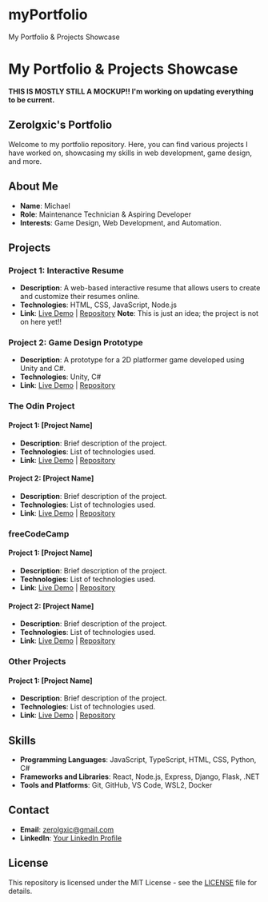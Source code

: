 # myPortfolio
My Portfolio &amp; Projects Showcase

# My Portfolio & Projects Showcase

**THIS IS MOSTLY STILL A MOCKUP!! I'm working on updating everything to be current.**

## Zerolgxic's Portfolio

Welcome to my portfolio repository. Here, you can find various projects I have worked on, showcasing my skills in web development, game design, and more.

## About Me
- **Name**: Michael
- **Role**: Maintenance Technician & Aspiring Developer
- **Interests**: Game Design, Web Development, and Automation.

## Projects

### Project 1: Interactive Resume
- **Description**: A web-based interactive resume that allows users to create and customize their resumes online.
- **Technologies**: HTML, CSS, JavaScript, Node.js
- **Link**: [Live Demo](#) | [Repository](#) 
  **Note**: This is just an idea; the project is not on here yet!!

### Project 2: Game Design Prototype
- **Description**: A prototype for a 2D platformer game developed using Unity and C#.
- **Technologies**: Unity, C#
- **Link**: [Live Demo](#) | [Repository](#)

### The Odin Project

#### Project 1: [Project Name]
- **Description**: Brief description of the project.
- **Technologies**: List of technologies used.
- **Link**: [Live Demo](#) | [Repository](#)

#### Project 2: [Project Name]
- **Description**: Brief description of the project.
- **Technologies**: List of technologies used.
- **Link**: [Live Demo](#) | [Repository](#)

### freeCodeCamp

#### Project 1: [Project Name]
- **Description**: Brief description of the project.
- **Technologies**: List of technologies used.
- **Link**: [Live Demo](#) | [Repository](#)

#### Project 2: [Project Name]
- **Description**: Brief description of the project.
- **Technologies**: List of technologies used.
- **Link**: [Live Demo](#) | [Repository](#)

### Other Projects

#### Project 1: [Project Name]
- **Description**: Brief description of the project.
- **Technologies**: List of technologies used.
- **Link**: [Live Demo](#) | [Repository](#)

## Skills
- **Programming Languages**: JavaScript, TypeScript, HTML, CSS, Python, C#
- **Frameworks and Libraries**: React, Node.js, Express, Django, Flask, .NET
- **Tools and Platforms**: Git, GitHub, VS Code, WSL2, Docker

## Contact
- **Email**: [zerolgxic@gmail.com](mailto:zerolgxic@gmail.com)
- **LinkedIn**: [Your LinkedIn Profile](#)

## License
This repository is licensed under the MIT License - see the [LICENSE](LICENSE) file for details.
